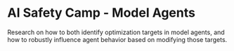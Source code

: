 # AI Safety Camp - Model Agents
Research on how to both identify optimization targets in model agents, and how to robustly influence agent behavior based on modifying those targets.


